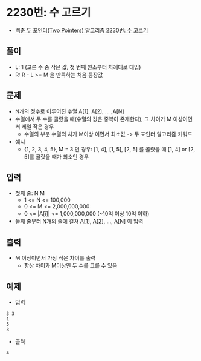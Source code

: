 # 2230번: 수 고르기
- [백준 두 포인터(Two Pointers) 알고리즘 2230번: 수 고르기](https://www.acmicpc.net/problem/2230)

## 풀이
- L: 1 (고른 수 중 작은 값, 첫 번째 원소부터 차례대로 대입)
- R: R - L >= M 을 만족하는 처음 등장값 

## 문제
- N개의 정수로 이루어진 수열 A[1], A[2], ... ,A[N]
- 수열에서 두 수를 골랐을 때(수열의 값은 중복이 존재한다), 그 차이가 M 이상이면서 제일 작은 경우
  - 수열의 부분 수열의 차가 M이상 이면서 최소값 -> 두 포인터 알고리즘 키워드
- 예시
  - {1, 2, 3, 4, 5}, M = 3 인 경우: [1, 4], [1, 5], [2, 5] 를 골랐을 때 [1, 4] or [2, 5]를 골랐을 때가 최소인 경우

## 입력
- 첫째 줄: N M
  - 1 <= N <= 100,000
  - 0 <= M <= 2,000,000,000
  - 0 <= |A[i]| <= 1,000,000,000 (~10억 이상 10억 이하)
- 둘째 줄부터 N개의 줄에 걸쳐 A[1], A[2], ..., A[N] 이 입력

## 출력
- M 이상이면서 가장 작은 차이를 출력
  - 항상 차이가 M이상인 두 수를 고를 수 있음

## 예제
- 입력
```text
3 3
1
5
3
```
- 출력
```text
4
```
